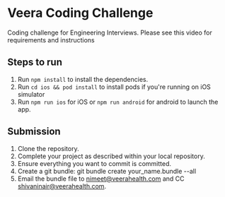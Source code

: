 # Veera Coding Challenge

Coding challenge for Engineering Interviews. 
Please see this video for requirements and instructions

## Steps to run

1. Run `npm install` to install the dependencies.
2. Run `cd ios && pod install` to install pods if you're running on iOS simulator
3. Run `npm run ios` for iOS or `npm run android` for android to launch the app.

## Submission
1. Clone the repository.
2. Complete your project as described within your local repository.
3. Ensure everything you want to commit is committed.
4. Create a git bundle: git bundle create your_name.bundle --all
5. Email the bundle file to nimeet@veerahealth.com and CC shivaninair@veerahealth.com.
